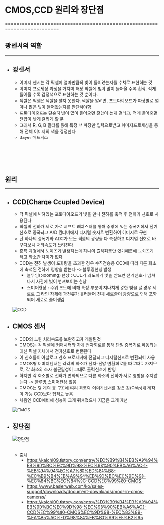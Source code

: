 
# CMOS,CCD 원리와 장단점
=========================================================================

## 광센서의 역할
-----------------------------------------------

- ## 광센서
	- 이미지 센서는 각 픽셀에 얼마만큼의 빛이 들어왔는지를 수치로 표현하는 것 
	- 이미지 프로세싱 과정을 거치며 해당 픽셀에 빛이 많이 들어올 수록 흰색, 적게 들어올 수록 검정색으로 표현하는 것 뿐이다. 
	- 색깔은 픽셀은 색깔을 알지 못한다. 색깔을 알려면, 포토다이오드가 파장별로 얼마나 많은 빛이 들어왔는지를 판단해야함
	- 포토다이오드는 단순히 빛이 많이 들어오면 전압이 높게 걸리고, 적게 들어오면 전압이 낮게 걸리게 할 뿐
	- 그래서 R, G, B 필터를 통해 특정 색 파장만 입력으로받고 이미지프로세싱을 통해 전체 이미지의 색을 결정한다
	- Bayer 매트릭스



	<br/><br/><br/><br/>




## 원리
-----------------------------------------------

- ## CCD(Charge Coupled Device)
	- 각 픽셀에 박혀있는 포토다이오드가 빛을 만나 전하를 축적 후 전하가 신호로 사용된다
	- 픽셀의 전하가 세로,가로 시프트 레지스터를 통해 중앙에 있는 증폭기에서 전기신호로 증폭되고 A/D 컨터버에서 디지털 숫자로 변환하여 이미지로 구현
	- 단 하나의 증폭기와 ADC가 모든 픽셀의 광량을 다 측정하고 디지털 신호로 바꾸다보니 처리속도가 느려진다
	- 증폭 과정에서 노이즈가 발생하는데 하나의 출력회로만 있기때문에 노이즈가 적고 화소간 차이가 없다
	- CCD는 전하 발생이 포화량을 초과한 경우 수직전송용 CCD에 따라 다른 화소에 축척된 전하에 영향을 받는다 -> 블루밍현상 발생
		+ 블루밍(blooming) 현상
			: CCD가 과도하게 빛을 받으면 전기신호가 넘쳐나서 사진에 빛이 번져보이는 현상
		+ 스미어현상
			: 주위 조도에 비해 특정 부분이 지나치게 강한 빛을 낼 경우 세로로 그 라인 자체에 과전류가 흘러들어 전체 세로줄이 광량으로 인해 포화되어 세로로 줄이생김
	
	![CCD](https://user-images.githubusercontent.com/68523963/102737242-38a7c900-438a-11eb-967c-936c3a9d2e14.PNG)
	<br/> 



- ## CMOS 센서
	- CCD의 느린 처리속도를 보완하고자 개발된것
	- CMOS는 각 픽셀에 커패시터와 자체 전자회로를 통해 단일 증폭기로 이동되는대신 픽셀 자체에서 전기신호로 변환된다
	- 이 신호들이 아날로그 신호 프로세서에 전달되고 디지털신호로 변환되어 사용
	- CMOS형 이미지센서는 각각의 화소가 전자-전압 변환회로를 따로따로 가지므로, 각 화소의 소자 불균일성이 그대로 출력신호에 반영
	- 하지만 각 화소별로 전하가 변화되므로 다른 화소의 전하가 서로 영항을 주지않는다 -> 블루밍,스미어현상 없음
	- CMOS는 몇 개의 층 구조에 따라 회로와 이미지센서를 같은 칩(Chip)에 제작이 가능 CCD보다 집적도 높음
	- 처음엔 CCD에비해 성능이 크게 뒤쳐졌으나 지금은 크게 개선
	
	![CMOS](https://user-images.githubusercontent.com/68523963/102737263-4eb58980-438a-11eb-95e7-4c78320d2c67.PNG)
	<br/>



- ## 장단점
	![장단점](https://user-images.githubusercontent.com/68523963/102737281-58d78800-438a-11eb-98c5-48053a3cb887.PNG)

	<br/>






	- 출처
		+ https://kalchi09.tistory.com/entry/%EC%B9%B4%EB%A9%94%EB%9D%BC%EC%9D%98-%EC%9B%90%EB%A6%AC-1-%EB%94%94%EC%A7%80%ED%84%B8-%EC%B9%B4%EB%A9%94%EB%9D%BC%EC%9D%98-%EC%84%BC%EC%84%9C-CCD%EC%99%80-CMOS
		+ https://www.baslerweb.com/ko/sales-support/downloads/document-downloads/modern-cmos-cameras/
		+ https://kalchi09.tistory.com/entry/%EC%B9%B4%EB%A9%94%EB%9D%BC%EC%9D%98-%EC%9B%90%EB%A6%AC2-CCD%EC%99%80-CMOS%EC%9D%98-%EC%83%89-%EA%B5%AC%ED%98%84%EB%B0%A9%EB%B2%95
